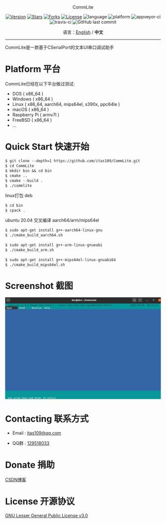 <p align="center">CommLite</p>

<p align="center">
<a href="https://github.com/itas109/CommLite/releases"><img alt="Version" src="https://img.shields.io/github/release/itas109/CommLite"/></a>
<a href="https://github.com/itas109/CommLite/stargazers"><img alt="Stars" src="https://img.shields.io/github/stars/itas109/CommLite"/></a>
<a href="https://github.com/itas109/CommLite/network/members"><img alt="Forks" src="https://img.shields.io/github/forks/itas109/CommLite"/></a>
<a href="https://github.com/itas109/CommLite/blob/master/LICENSE"><img alt="License" src="https://img.shields.io/badge/License-LGPL%203.0-orange"/></a>
<img alt="language" src="https://img.shields.io/badge/language-c++-red"/>
<img alt="platform" src="https://img.shields.io/badge/platform-windows%20%7C%20linux%20%7C%20macos%20%7C%20raspberrypi%20%7C%20freebsd-lightgrey"/>
<img alt="appveyor-ci" src="https://ci.appveyor.com/api/projects/status/po449dxu00oqfpif?svg=true"/>
<img alt="travis-ci" src="https://www.travis-ci.org/itas109/CommLite.svg?branch=master"/>
<img alt="GitHub last commit" src="https://img.shields.io/github/last-commit/itas109/CommLite">
</p>

<p align="center">
语言：<a href="README-EN.md">English</a> / <strong>中文</strong>
</p>

---

CommLite是一款基于CSerialPort的文本UI串口调试助手

# Platform 平台
CommLite已经在以下平台做过测试:

   - DOS ( x86_64 )
   - Windows ( x86_64 )
   - Linux ( x86_64, aarch64, mips64el, s390x, ppc64le )
   - macOS ( x86_64 )
   - Raspberry Pi ( armv7l )
   - FreeBSD ( x86_64 )
   - ...

# Quick Start 快速开始

```
$ git clone --depth=1 https://github.com/itas109/CommLite.git
$ cd CommLite
$ mkdir bin && cd bin
$ cmake ..
$ cmake --build .
$ ./commlite
```
linux打包 deb
```
$ cd bin
$ cpack .
```
ubuntu 20.04 交叉编译 aarch64/arm/mips64el
```
$ sudo apt-get install g++-aarch64-linux-gnu
$ ./cmake_build_aarch64.sh

$ sudo apt-get install g++-arm-linux-gnueabi
$ ./cmake_build_arm.sh

$ sudo apt-get install g++-mips64el-linux-gnuabi64
$ ./cmake_build_mips64el.sh
```

# Screenshot 截图

![image](./pic/commlite.gif)

# Contacting 联系方式

* Email : itas109@qq.com

* QQ群 : [129518033](http://shang.qq.com/wpa/qunwpa?idkey=2888fa15c4513e6bfb9347052f36e437d919b2377161862948b2a49576679fc6)

# Donate 捐助

[CSDN博客](https://blog.csdn.net/itas109)

# License 开源协议

[GNU Lesser General Public License v3.0](LICENSE)
